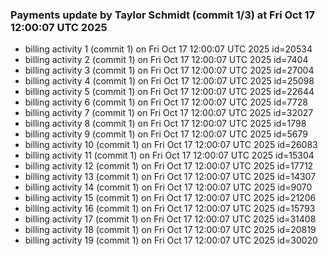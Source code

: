 
### Payments update by Taylor Schmidt (commit 1/3) at Fri Oct 17 12:00:07 UTC 2025
- billing activity 1 (commit 1) on Fri Oct 17 12:00:07 UTC 2025 id=20534
- billing activity 2 (commit 1) on Fri Oct 17 12:00:07 UTC 2025 id=7404
- billing activity 3 (commit 1) on Fri Oct 17 12:00:07 UTC 2025 id=27004
- billing activity 4 (commit 1) on Fri Oct 17 12:00:07 UTC 2025 id=25098
- billing activity 5 (commit 1) on Fri Oct 17 12:00:07 UTC 2025 id=22644
- billing activity 6 (commit 1) on Fri Oct 17 12:00:07 UTC 2025 id=7728
- billing activity 7 (commit 1) on Fri Oct 17 12:00:07 UTC 2025 id=32027
- billing activity 8 (commit 1) on Fri Oct 17 12:00:07 UTC 2025 id=1798
- billing activity 9 (commit 1) on Fri Oct 17 12:00:07 UTC 2025 id=5679
- billing activity 10 (commit 1) on Fri Oct 17 12:00:07 UTC 2025 id=26083
- billing activity 11 (commit 1) on Fri Oct 17 12:00:07 UTC 2025 id=15304
- billing activity 12 (commit 1) on Fri Oct 17 12:00:07 UTC 2025 id=17712
- billing activity 13 (commit 1) on Fri Oct 17 12:00:07 UTC 2025 id=14307
- billing activity 14 (commit 1) on Fri Oct 17 12:00:07 UTC 2025 id=9070
- billing activity 15 (commit 1) on Fri Oct 17 12:00:07 UTC 2025 id=21206
- billing activity 16 (commit 1) on Fri Oct 17 12:00:07 UTC 2025 id=15793
- billing activity 17 (commit 1) on Fri Oct 17 12:00:07 UTC 2025 id=31408
- billing activity 18 (commit 1) on Fri Oct 17 12:00:07 UTC 2025 id=20819
- billing activity 19 (commit 1) on Fri Oct 17 12:00:07 UTC 2025 id=30020
